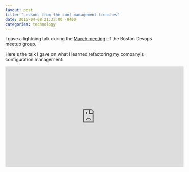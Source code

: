 ```yaml
---
layout: post
title: "Lessons from the conf management trenches"
date: 2015-04-08 21:37:00 -0400
categories: technology
---
```


I gave a lightning talk during the [March meeting](http://www.meetup.com/Boston-Devops/events/220894959/) of the Boston Devops meetup group.

Here's the talk I gave on what I learned refactoring my company's configuration management:

<div align="center">
  <iframe width="560" height="315" src="https://www.youtube.com/embed/HDAoA73w-os" frameborder="0" allowfullscreen></iframe>
</div>
